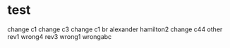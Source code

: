 # test
change c1
change c3
change c1 br
alexander hamilton2
change c44
other
rev1
wrong4
rev3
wrong1
wrongabc
